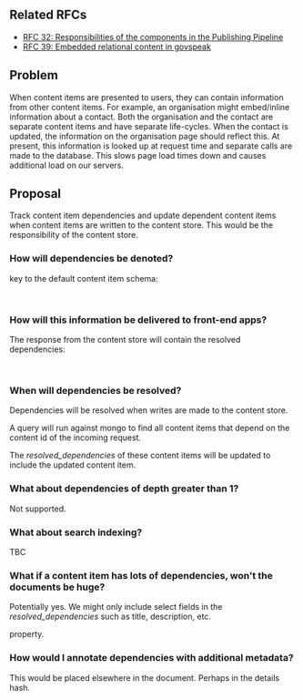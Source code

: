 ## Related RFCs

- [RFC 32: Responsibilities of the components in the Publishing Pipeline](https://gov-uk.atlassian.net/wiki/display/pubplatform/RFC+32%3A+Responsibilities+of+the+components+in+the+Publishing+Pipeline)
- [RFC 39: Embedded relational content in govspeak](https://gov-uk.atlassian.net/wiki/pages/viewpage.action?spaceKey=GOVUK&title=RFC+39%3A+Embedded+relational+content+in+govspeak)

## Problem

When content items are presented to users, they can contain information from other content items. For example, an organisation might embed/inline information about a contact.&nbsp;Both the organisation and the contact are separate content items and have separate life-cycles. When the contact is updated, the information on the organisation page should reflect this.&nbsp;At present, this information is looked up at request time and separate calls are made to the database. This slows page load times down and causes additional load on our servers.

## Proposal

Track content item dependencies and update dependent content items when content items are written to the content store. This would be the responsibility of the content store.

### How will dependencies be denoted?

 key to the default content item schema:&nbsp;

&nbsp;

### How will this information be delivered to front-end apps?

The response from the content store will contain the resolved dependencies:

&nbsp;

### When will dependencies be resolved?

Dependencies will be resolved when writes are made to the content store.

A query will run against mongo to find all content items that depend on the content id of the incoming request.

The&nbsp;_resolved\_dependencies_ of these content items will be updated to include the updated content item.

### What about dependencies of depth greater than 1?

Not supported.

### What about search indexing?

TBC

### What if a content item has lots of dependencies, won't the documents be huge?

Potentially yes. We might only include select fields in the _resolved\_dependencies_ such as title, description, etc.

 property.

### How would I annotate dependencies with additional metadata?

This would be placed elsewhere in the document. Perhaps in the details hash.

&nbsp;

&nbsp;

